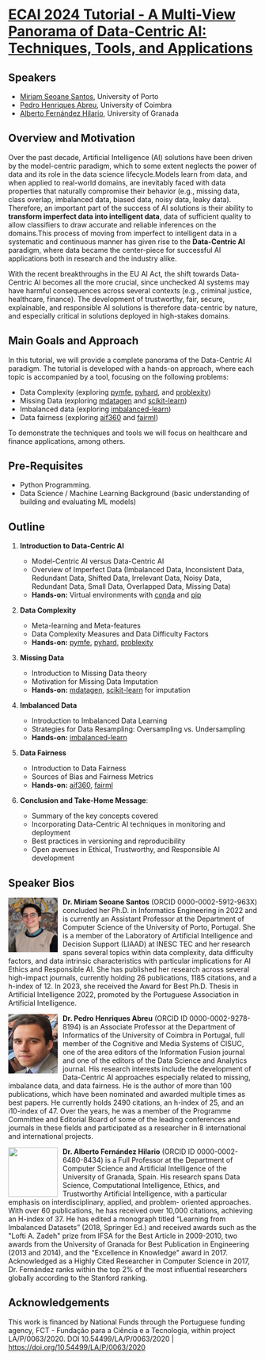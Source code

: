 # [ECAI 2024 Tutorial - A Multi-View Panorama of Data-Centric AI: Techniques, Tools, and Applications](https://miriamspsantos.github.io/dcai-ecai-tutorial-2024/)

## Speakers

* [Miriam Seoane Santos](https://scholar.google.pt/citations?user=isaI6u8AAAAJ&hl=pt-PT), University of Porto
* [Pedro Henriques Abreu](https://scholar.google.pt/citations?user=nfIVXcMAAAAJ&hl=pt-PT), University of Coimbra
* [Alberto Fernández Hilario](https://scholar.google.pt/citations?user=FI0eA8kAAAAJ&hl=pt-PT), University of Granada

## Overview and Motivation
Over the past decade, Artificial Intelligence (AI) solutions have been driven by the model-centric paradigm, which to some extent neglects the power of data and its role in the data science lifecycle.Models learn from data, and when applied to real-world domains, are inevitably faced with data properties that naturally compromise their behavior (e.g., missing data, class overlap, imbalanced data, biased data, noisy data, leaky data). Therefore, an important part of the success of AI solutions is their ability to **transform imperfect data into intelligent data**, data of sufficient quality to allow classifiers to draw accurate and reliable inferences on the domains.This process of moving from imperfect to intelligent data in a systematic and continuous manner has given rise to the **Data-Centric AI** paradigm, where data became the center-piece for successful AI applications both in research and the industry alike.

With the recent breakthroughs in the EU AI Act, the shift towards Data-Centric AI becomes all the more crucial, since unchecked AI systems may have harmful consequences across several contexts (e.g., criminal justice, healthcare, finance). The development of trustworthy, fair, secure, explainable, and responsible AI solutions is therefore data-centric by nature, and especially critical in solutions deployed in high-stakes domains.


## Main Goals and Approach
In this tutorial, we will provide a complete panorama of the Data-Centric AI paradigm. The tutorial is developed with a hands-on approach, where each topic is accompanied by a tool, focusing on the following problems: 

- Data Complexity (exploring [pymfe](https://pymfe.readthedocs.io/en/latest/index.html), [pyhard](https://ita-ml.gitlab.io/pyhard/), and [problexity](https://problexity.readthedocs.io/en/latest/))
- Missing Data (exploring [mdatagen](https://pypi.org/project/mdatagen/) and [scikit-learn]())
- Imbalanced data (exploring [imbalanced-learn](https://imbalanced-learn.org/stable/))
- Data fairness (exploring [aif360](https://aif360.res.ibm.com) and [fairml](https://github.com/adebayoj/fairml))

To demonstrate the techniques and tools we will focus on healthcare and finance applications, among others. 


## Pre-Requisites
- Python Programming.
- Data Science / Machine Learning Background (basic understanding of building and evaluating ML models)

## Outline
1. **Introduction to Data-Centric AI**
    - Model-Centric AI versus Data-Centric AI
    - Overview of Imperfect Data (Imbalanced Data, Inconsistent Data, Redundant Data, Shifted Data, Irrelevant Data, Noisy Data, Redundant Data, Small Data, Overlapped Data, Missing Data)
    - **Hands-on:** Virtual environments with [conda](https://docs.conda.io/en/latest/) and [pip](https://pypi.org/project/pip/)

2. **Data Complexity**
    - Meta-learning and Meta-features
    - Data Complexity Measures and Data Difficulty Factors
    - **Hands-on:** [pymfe](https://pymfe.readthedocs.io/en/latest/index.html), [pyhard](https://ita-ml.gitlab.io/pyhard/), [problexity](https://problexity.readthedocs.io/en/latest/)

3. **Missing Data**
    - Introduction to Missing Data theory
    - Motivation for Missing Data Imputation
    - **Hands-on:** [mdatagen](https://pypi.org/project/mdatagen/), [scikit-learn]() for imputation

4. **Imbalanced Data**
    - Introduction to Imbalanced Data Learning
    - Strategies for Data Resampling: Oversampling vs. Undersampling
    - **Hands-on:** [imbalanced-learn](https://imbalanced-learn.org/stable/)

5. **Data Fairness**
    - Introduction to Data Fairness
    - Sources of Bias and Fairness Metrics
    - **Hands-on:** [aif360](https://aif360.res.ibm.com), [fairml](https://github.com/adebayoj/fairml)

6. **Conclusion and Take-Home Message**:
    - Summary of the key concepts covered
    - Incorporating Data-Centric AI techniques in monitoring and deployment
    - Best practices in versioning and reproducibility
    - Open avenues in Ethical, Trustworthy, and Responsible AI development

## Speaker Bios
<img style="float:left;width:100px;height:110px;  padding-right:10px" src="img/MS.png">

**Dr. Miriam Seoane Santos** (ORCID 0000-0002-5912-963X) concluded her Ph.D. in Informatics Engineering in 2022 and is currently an Assistant Professor at the Department of Computer Science of the University of Porto, Portugal. She is a member of the Laboratory of Artificial Intelligence and Decision Support (LIAAD) at INESC TEC and her research spans several topics within data complexity, data difficulty factors, and data intrinsic characteristics with particular implications for AI Ethics and Responsible AI. She has published her research across several high-impact journals, currently holding 26 publications, 1185 citations, and a h-index of 12. In 2023, she received the Award for Best Ph.D. Thesis in Artificial Intelligence 2022, promoted by the Portuguese Association in Artificial Intelligence.

<img style="float:left;width:100px;height:120px;  padding-right:10px" src="img/PA.jpeg">

**Dr. Pedro Henriques Abreu** (ORCID ID 0000-0002-9278-8194) is an Associate Professor at the Department of Informatics of the University of Coimbra in Portugal, full member of the Cognitive and Media Systems of CISUC, one of the area editors of the Information Fusion journal and one of the editors of the Data Science and Analytics journal. His research interests include the development of Data-Centric AI approaches especially related to missing, imbalance data, and data fairness. He is the author of more than 100 publications, which have been nominated and awarded multiple times as best papers. He currently holds 2490 citations, an h-index of 25, and an i10-index of 47. Over the years, he was a member of the Programme Committee and Editorial Board of some of the leading conferences and journals in these fields and participated as a researcher in 8 international and international projects.

<img style="float:left;width:100px;height:100px;  padding-right:10px" src="img/AF.jpg">

**Dr. Alberto Fernández Hilario** (ORCID ID 0000-0002-6480-8434) is a Full Professor at the Department of Computer Science and Artificial Intelligence of the University of Granada, Spain. His research spans Data Science, Computational Intelligence, Ethics, and Trustworthy Artificial Intelligence, with a particular emphasis on interdisciplinary, applied, and problem- oriented approaches. With over 60 publications, he has received over 10,000 citations, achieving an H-index of 37. He has edited a monograph titled “Learning from Imbalanced Datasets” (2018, Springer Ed.) and received awards such as the "Lofti A. Zadeh" prize from IFSA for the Best Article in 2009-2010, two awards from the University of Granada for Best Publication in Engineering (2013 and 2014), and the "Excellence in Knowledge" award in 2017. Acknowledged as a Highly Cited Researcher in Computer Science in 2017, Dr. Fernández ranks within the top 2% of the most influential researchers globally according to the Stanford ranking. 


## Acknowledgements
This work is financed by National Funds through the Portuguese funding agency, FCT - Fundação para a Ciência e a Tecnologia, within project LA/P/0063/2020.
DOI 10.54499/LA/P/0063/2020 | https://doi.org/10.54499/LA/P/0063/2020